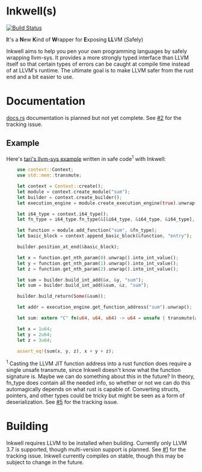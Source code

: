 # Inkwell(s)
[![Build Status](https://travis-ci.org/TheDan64/inkwell.svg?branch=master)](https://travis-ci.org/TheDan64/inkwell)

**I**t's a **N**ew **K**ind of **W**rapper for **E**xposing **LL**VM (*S*afely)

Inkwell aims to help you pen your own programming languages by safely wrapping llvm-sys. It provides a more strongly typed interface than LLVM itself so that certain types of errors can be caught at compile time instead of at LLVM's runtime. The ultimate goal is to make LLVM safer from the rust end and a bit easier to use.

# Documentation
[docs.rs](https://docs.rs/crate/inkwell/) documentation is planned but not yet complete. See [#2](https://github.com/TheDan64/inkwell/issues/2) for the tracking issue.

## Example

Here's [tari's llvm-sys example](https://bitbucket.org/tari/llvm-sys.rs/src/ea4ac92a171da2c1851806b91e531ed3a0b41091/examples/jit-function.rs) written in safe code<sup>1</sup> with Inkwell:

```rust
    use context::Context;
    use std::mem::transmute;

    let context = Context::create();
    let module = context.create_module("sum");
    let builder = context.create_builder();
    let execution_engine = module.create_execution_engine(true).unwrap();

    let i64_type = context.i64_type();
    let fn_type = i64_type.fn_type(&[&i64_type, &i64_type, &i64_type], false);

    let function = module.add_function("sum", &fn_type);
    let basic_block = context.append_basic_block(&function, "entry");

    builder.position_at_end(&basic_block);

    let x = function.get_nth_param(0).unwrap().into_int_value();
    let y = function.get_nth_param(1).unwrap().into_int_value();
    let z = function.get_nth_param(2).unwrap().into_int_value();

    let sum = builder.build_int_add(&x, &y, "sum");
    let sum = builder.build_int_add(&sum, &z, "sum");

    builder.build_return(Some(&sum));

    let addr = execution_engine.get_function_address("sum").unwrap();

    let sum: extern "C" fn(u64, u64, u64) -> u64 = unsafe { transmute(addr) };

    let x = 1u64;
    let y = 2u64;
    let z = 3u64;

    assert_eq!(sum(x, y, z), x + y + z);
```

<sup>1</sup> Casting the LLVM JIT function address into a rust function does require a single unsafe transmute, since Inkwell doesn't know what the function signature is. Maybe we can do something about this in the future? In theory, fn_type does contain all the needed info, so whether or not we can do this automagically depends on what rust is capable of. Converting structs, pointers, and other types could be tricky but might be seen as a form of deserialization. See [#5](https://github.com/TheDan64/inkwell/issues/5) for the tracking issue.

# Building

Inkwell requires LLVM to be installed when building. Currently only LLVM 3.7 is supported, though multi-version support is planned. See [#1](https://github.com/TheDan64/inkwell/issues/1) for the tracking issue. Inkwell currently compiles on stable, though this may be subject to change in the future.
